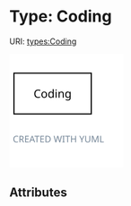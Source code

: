 
# Type: Coding




URI: [types:Coding](https://ccdh.org/datatypes/Coding)


![img](images/Coding.svg)

## Attributes

